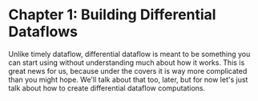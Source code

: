 # Chapter 1: Building Differential Dataflows

Unlike timely dataflow, differential dataflow is meant to be something you can start using without understanding much about how it works. This is great news for us, because under the covers it is way more complicated than you might hope. We'll talk about that too, later, but for now let's just talk about how to create differential dataflow computations.

